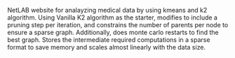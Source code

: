 NetLAB website for analayzing medical data by using kmeans and k2 algorithm.
Using Vanilla K2 algorithm as the starter, modifies to include a pruning step per iteration, and constrains the number of parents per node to ensure a sparse graph. Additionally, does monte carlo restarts to find the best graph. Stores the intermediate required computations in a sparse format to save memory and scales almost linearly with the data size.
